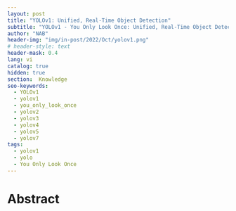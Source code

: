 ```yaml
---
layout: post
title: "YOLOv1: Unified, Real-Time Object Detection"
subtitle: "YOLOv1 - You Only Look Once: Unified, Real-Time Object Detection"
author: "NAB"
header-img: "img/in-post/2022/Oct/yolov1.png"
# header-style: text
header-mask: 0.4
lang: vi
catalog: true
hidden: true
section:  Knowledge
seo-keywords:
  - YOLOv1
  - yolov1
  - you_only_look_once
  - yolov2
  - yolov3
  - yolov4
  - yolov5
  - yolov7
tags:
  - yolov1
  - yolo
  - You Only Look Once
---
```


# Abstract